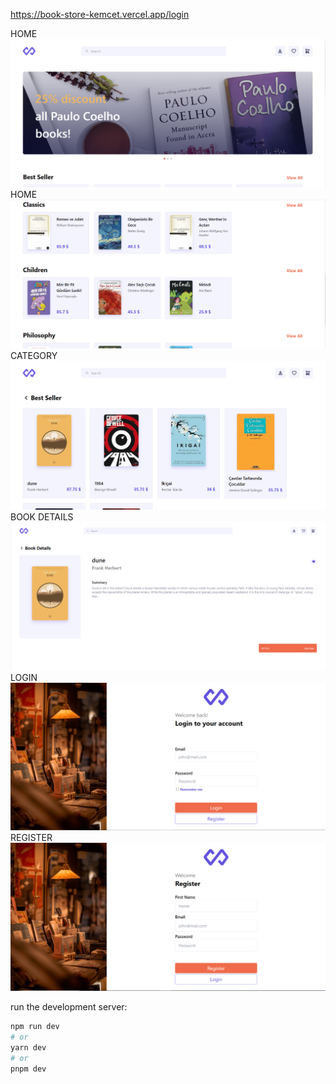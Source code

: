 https://book-store-kemcet.vercel.app/login

HOME
![alt text](./public/images/home1.PNG)
HOME
![alt text](./public/images/home2.PNG)
CATEGORY
![alt text](./public/images/category.PNG)
BOOK DETAILS
![alt text](./public/images/book.PNG)
LOGIN
![alt text](./public/images/login.PNG)
REGISTER
![alt text](./public/images/register.PNG)


run the development server:

```bash
npm run dev
# or
yarn dev
# or
pnpm dev
